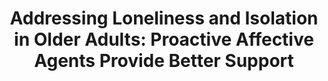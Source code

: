 ---
name: "Addressing Loneliness And Isolation In Older"
title: "Addressing Loneliness and Isolation in Older Adults: Proactive Affective Agents Provide Better Support"
project: null
event: "International Conference on Affective Computing and Intelligent Interaction (ACII)"
authors:
- name: "Ring, L."
- name: "Barry, B."
- name: "Totzke, K."
- name: "Bickmore, T."
year: 2013
resources:
- name: "ACII2013"
  src: "ACII2013.pdf"
external_url: null
draft: false
---